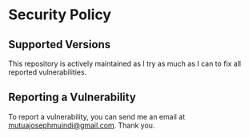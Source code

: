# Security Policy

## Supported Versions

This repository is actively maintained as I try as much as I can to fix all reported vulnerabilities.

## Reporting a Vulnerability

To report a vulnerability, you can send me an email at mutuajosephmuindi@gmail.com. Thank you.
